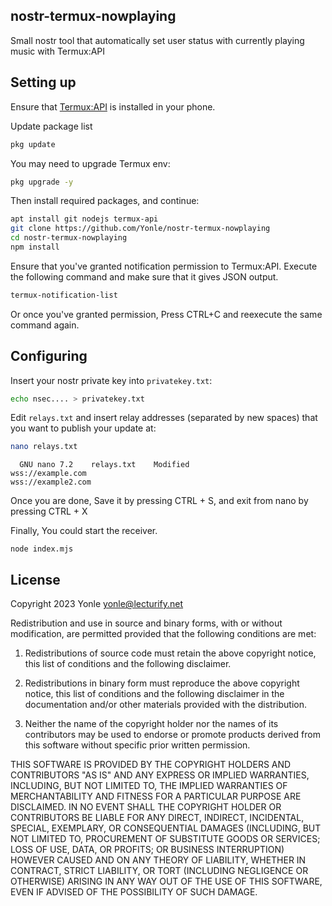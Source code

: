## nostr-termux-nowplaying
Small nostr tool that automatically set user status with currently playing music with Termux:API

## Setting up
Ensure that [Termux:API](https://github.com/termux/termux-api) is installed in your phone.

Update package list
```sh
pkg update
```

You may need to upgrade Termux env:
```sh
pkg upgrade -y
```

Then install required packages, and continue:
```sh
apt install git nodejs termux-api
git clone https://github.com/Yonle/nostr-termux-nowplaying
cd nostr-termux-nowplaying
npm install
```

Ensure that you've granted notification permission to Termux:API. Execute the following command and make sure that it gives JSON output.
```sh
termux-notification-list
```
Or once you've granted permission, Press CTRL+C and reexecute the same command again.

## Configuring
Insert your nostr private key into `privatekey.txt`:
```sh
echo nsec.... > privatekey.txt
```

Edit `relays.txt` and insert relay addresses (separated by new spaces) that you want to publish your update at:
```sh
nano relays.txt
```

```
  GNU nano 7.2    relays.txt    Modified
wss://example.com
wss://example2.com
```

Once you are done, Save it by pressing CTRL + S, and exit from nano by pressing CTRL + X

Finally, You could start the receiver.
```
node index.mjs
```

## License
Copyright 2023 Yonle <yonle@lecturify.net>

Redistribution and use in source and binary forms, with or without modification, are permitted provided that the following conditions are met:

1. Redistributions of source code must retain the above copyright notice, this list of conditions and the following disclaimer.

2. Redistributions in binary form must reproduce the above copyright notice, this list of conditions and the following disclaimer in the documentation and/or other materials provided with the distribution.

3. Neither the name of the copyright holder nor the names of its contributors may be used to endorse or promote products derived from this software without specific prior written permission.

THIS SOFTWARE IS PROVIDED BY THE COPYRIGHT HOLDERS AND CONTRIBUTORS "AS IS" AND ANY EXPRESS OR IMPLIED WARRANTIES, INCLUDING, BUT NOT LIMITED TO, THE IMPLIED WARRANTIES OF MERCHANTABILITY AND FITNESS FOR A PARTICULAR PURPOSE ARE DISCLAIMED. IN NO EVENT SHALL THE COPYRIGHT HOLDER OR CONTRIBUTORS BE LIABLE FOR ANY DIRECT, INDIRECT, INCIDENTAL, SPECIAL, EXEMPLARY, OR CONSEQUENTIAL DAMAGES (INCLUDING, BUT NOT LIMITED TO, PROCUREMENT OF SUBSTITUTE GOODS OR SERVICES; LOSS OF USE, DATA, OR PROFITS; OR BUSINESS INTERRUPTION) HOWEVER CAUSED AND ON ANY THEORY OF LIABILITY, WHETHER IN CONTRACT, STRICT LIABILITY, OR TORT (INCLUDING NEGLIGENCE OR OTHERWISE) ARISING IN ANY WAY OUT OF THE USE OF THIS SOFTWARE, EVEN IF ADVISED OF THE POSSIBILITY OF SUCH DAMAGE.
